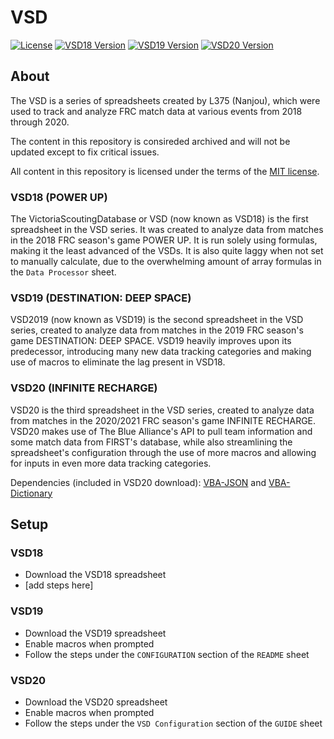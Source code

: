 # VSD

[![License][license-img]](LICENSE)
[![VSD18 Version][18ver]][18ver]
[![VSD19 Version][19ver]][19ver]
[![VSD20 Version][20ver]][20ver]

## About

The VSD is a series of spreadsheets created by L375 (Nanjou), which were used to track and analyze FRC match data at various events from 2018 through 2020.

The content in this repository is consireded archived and will not be updated except to fix critical issues.

All content in this repository is licensed under the terms of the [MIT license](LICENSE).

### VSD18 (POWER UP)

The VictoriaScoutingDatabase or VSD (now known as VSD18) is the first spreadsheet in the VSD series. It was created to analyze data from matches in the 2018 FRC season's game POWER UP. It is run solely using formulas, making it the least advanced of the VSDs. It is also quite laggy when not set to manually calculate, due to the overwhelming amount of array formulas in the `Data Processor` sheet.

### VSD19 (DESTINATION: DEEP SPACE)

VSD2019 (now known as VSD19) is the second spreadsheet in the VSD series, created to analyze data from matches in the 2019 FRC season's game DESTINATION: DEEP SPACE. VSD19 heavily improves upon its predecessor, introducing many new data tracking categories and making use of macros to eliminate the lag present in VSD18.

### VSD20 (INFINITE RECHARGE)

VSD20 is the third spreadsheet in the VSD series, created to analyze data from matches in the 2020/2021 FRC season's game INFINITE RECHARGE. VSD20 makes use of The Blue Alliance's API to pull team information and some match data from FIRST's database, while also streamlining the spreadsheet's configuration through the use of more macros and allowing for inputs in even more data tracking categories.

Dependencies (included in VSD20 download): [VBA-JSON](https://github.com/VBA-tools/VBA-JSON) and [VBA-Dictionary](https://github.com/VBA-tools/VBA-Dictionary)

## Setup

### VSD18

- Download the VSD18 spreadsheet
- \[add steps here]

### VSD19

- Download the VSD19 spreadsheet
- Enable macros when prompted
- Follow the steps under the `CONFIGURATION` section of the `README` sheet

### VSD20

- Download the VSD20 spreadsheet
- Enable macros when prompted
- Follow the steps under the `VSD Configuration` section of the `GUIDE` sheet

<!-- Labels -->
[license-img]: https://img.shields.io/github/license/Lowie375/VSD
[18ver]: https://img.shields.io/github/package-json/18ver/Lowie375/VSD?color=5B95F9&label=VSD18%20version
[19ver]: https://img.shields.io/github/package-json/19ver/Lowie375/VSD?color=7F4EC8&label=VSD19%20version
[20ver]: https://img.shields.io/github/package-json/20ver/Lowie375/VSD?color=E32D91&label=VSD20%20version
